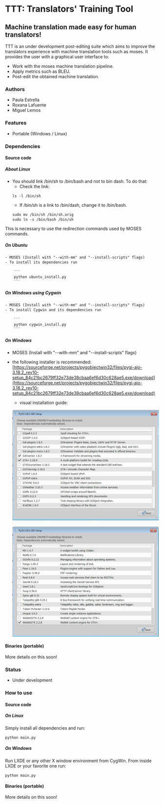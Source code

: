 # TTT: Translators' Training Tool



## Machine translation made easy for human translators!
TTT is an under development post-editing suite which aims to improve the translators experience with machine translation tools such as moses. It provides the user with a graphical user interface to:

- Work with the moses machine translation pipeline.
- Apply metrics such as BLEU.
- Post-edit the obtained machine translation.



### Authors
- Paula Estrella
- Roxana Lafuente
- Miguel Lemos



### Features
- Portable (Windows / Linux)



### Dependencies

#### Source code

##### About Linux
- You should link /bin/sh to /bin/bash and not to bin dash. To do that:
	- Check the link:
	```
	ls -l /bin/sh
	```
	- If /bin/sh is a link to /bin/dash, change it to /bin/bash.
	```
	sudo mv /bin/sh /bin/sh.orig
	sudo ln -s /bin/bash /bin/sh
	```
This is necessary to use the redirection commands used by MOSES commands.


##### On Ubuntu
	- MOSES (Install with "--with-mm" and "--install-scripts" flags)
	- To install its dependencies run

		```
		python ubuntu_install.py
		```

##### On Windows using Cygwin
	- MOSES (Install with "--with-mm" and "--install-scripts" flags)
	- To install Cygwin and its dependencies run
		
		```
		python cygwin_install.py
		```
##### On Windows
- MOSES (Install with "--with-mm" and "--install-scripts" flags)
- the following installer is recommended:
	[https://sourceforge.net/projects/pygobjectwin32/files/pygi-aio-3.18.2_rev10-setup_84c21bc2679ff32e73de38cbaa6ef6d30c628ae5.exe/download](https://sourceforge.net/projects/pygobjectwin32/files/pygi-aio-3.18.2_rev10-setup_84c21bc2679ff32e73de38cbaa6ef6d30c628ae5.exe/download)

	- visual installation guide:

	![Screenshot](./installation/windows_guide/GTK.png)

	![Screenshot](./installation/windows_guide/Webkit.png)





#### Binaries (portable)
More details on this soon!



### Status
- Under development



### How to use

#### Source code

##### On Linux
Simply install all dependencies and run:
```
python main.py
```
##### On Windows

Run LXDE or any other X window environment from CygWin. From inside LXDE or your favorite one run:

```
python main.py
```

#### Binaries (portable)
More details on this soon!
